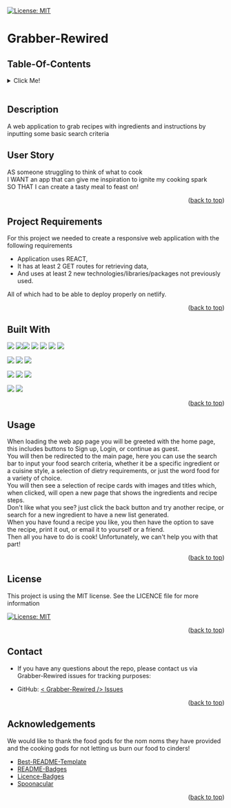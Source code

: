 [![License: MIT](https://img.shields.io/badge/License-MIT-yellow.svg)](https://opensource.org/licenses/MIT)

# Grabber-Rewired

## Table-Of-Contents
<details>
  <summary>Click Me!</summary>
  <ol>
    <li>
      <a href="#description">Description</a>
      <ul>
        <li><a href="#user-story">User Story</a></li>
        <li><a href="#project-requirements">Project Requirements</a></li>
        <li><a href="#built-with">Built With</a></li>
      </ul>
    </li>
    <li><a href="#usage">Usage</a></li>
    <li><a href="#license">License</a></li>
    <li><a href="#contact">Contact</a></li>
    <li><a href="#acknowledgements">Acknowledgements</a></li>
  </ol>
</details>
<br>


## Description

A web application to grab recipes with ingredients and instructions by inputting some basic search criteria
<br>


## User Story

AS someone struggling to think of what to cook <br/>
I WANT an app that can give me inspiration to ignite my cooking spark <br/> 
SO THAT I can create a tasty meal to feast on!

<p align="right">(<a href="#table-of-contents">back to top</a>)</p>

## Project Requirements

For this project we needed to create a responsive web application with the following requirements

<ul>
    <li>Application uses REACT,</li>
    <li>It has at least 2 GET routes for retrieving data, </li>
    <li>And uses at least 2 new technologies/libraries/packages not previously used. </li>
</ul>

All of which had to be able to deploy properly on netlify. <br/>

<p align="right">(<a href="#table-of-contents">back to top</a>)</p>

## Built With


<img src="https://img.shields.io/badge/HTML5-E34F26?style=for-the-badge&logo=html5&logoColor=white" />  <img src="https://img.shields.io/badge/CSS3-1572B6?style=for-the-badge&logo=css3&logoColor=white" /><img src="https://img.shields.io/badge/JavaScript-323330?style=for-the-badge&logo=javascript&logoColor=F7DF1E"/>  <img src="https://img.shields.io/badge/React-20232A?style=for-the-badge&logo=react&logoColor=61DAFB"/>  <img src="https://img.shields.io/badge/React_Router-CA4245?style=for-the-badge&logo=react-router&logoColor=white"/>  <img src="https://img.shields.io/badge/axios-blue?style=for-the-badge&logo=axios&logoColor=white"/>  <img src="https://img.shields.io/badge/Node.js-339933?style=for-the-badge&logo=nodedotjs&logoColor=white"/>

<img src="https://img.shields.io/badge/Bootstrap-563D7C?style=for-the-badge&logo=bootstrap&logoColor=white"/>  <img src="https://img.shields.io/badge/Bulma-00D1B2?style=for-the-badge&logo=Bulma&logoColor=white"/>  <img src="https://img.shields.io/badge/styled--components-DB7093?style=for-the-badge&logo=styled-components&logoColor=white"/>

<img src="https://img.shields.io/badge/emailjs-orange?style=for-the-badge"/>  <img src="https://img.shields.io/badge/Unsplash-000000?style=for-the-badge&logo=Unsplash&logoColor=white"/>  <img src="https://img.shields.io/badge/spoonacular-brightgreen?style=for-the-badge"/>

<img src="https://img.shields.io/badge/print--js-yellow?style=for-the-badge"/>  <img src="https://img.shields.io/badge/Font_Awesome-339AF0?style=for-the-badge&logo=fontawesome&logoColor=white"/>

<p align="right">(<a href="#table-of-contents">back to top</a>)</p>


## Usage

When loading the web app page you will be greeted with the home page, this includes buttons to Sign up, Login, or continue as guest.<br/>
You will then be redirected to the main page, here you can use the search bar to input your food search criteria, whether it be a specific ingredient or a cuisine style, a selection of dietry requirements, or just the word food for a variety of choice.<br/>
You will then see a selection of recipe cards with images and titles which, when clicked, will open a new page that shows the ingredients and recipe steps.<br/>
Don't like what you see? just click the back button and try another recipe, or search for a new ingredient to have a new list generated.<br/>
When you have found a recipe you like, you then have the option to save the recipe, print it out, or email it to yourself or a friend.<br/>
Then all you have to do is cook! Unfortunately, we can't help you with that part!


<p align="right">(<a href="#table-of-contents">back to top</a>)</p>


## License

This project is using the MIT license. See the LICENCE file for more information 
<br/>

[![License: MIT](https://img.shields.io/badge/License-MIT-yellow.svg)](https://opensource.org/licenses/MIT)

<p align="right">(<a href="#table-of-contents">back to top</a>)</p>

## Contact

  - If you have any questions about the repo, please contact us via Grabber-Rewired issues for tracking purposes: 

  - GitHub: <a href="https://github.com/benjistealth/grabber-rewired/issues" target="_blank" rel="noopener noreferrer"> < Grabber-Rewired /> Issues </a>

<p align="right">(<a href="#table-of-contents">back to top</a>)</p>

## Acknowledgements

We would like to thank the food gods for the nom noms they have provided and the cooking gods for not letting us burn our food to cinders!

* [Best-README-Template](https://github.com/othneildrew/Best-README-Template)
* [README-Badges](https://github.com/alexandresanlim/Badges4-README.md-Profile/blob/master/README.md)
* [Licence-Badges](https://gist.github.com/lukas-h/2a5d00690736b4c3a7ba)
* [Spoonacular](https://spoonacular.com/)

<p align="right">(<a href="#table-of-contents">back to top</a>)</p>